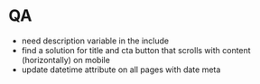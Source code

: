 # QA

-   need description variable in the <head> include
-   find a solution for title and cta button that scrolls with content (horizontally) on mobile
-   update datetime attribute on all pages with date meta
